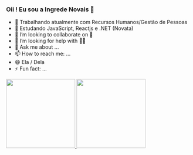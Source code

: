 ### Oii ! Eu sou a Ingrede Novais 👋

- 🔭 Trabalhando atualmente com Recursos Humanos/Gestão de Pessoas
- 🌱 Estudando JavaScript, Reactjs e .NET (Novata)
- 👯 I’m looking to collaborate on 💭
- 🤔 I’m looking for help with 👩‍💻
- 💬 Ask me about ...
- 📫 How to reach me: ...
- 😄 Ela / Dela
- ⚡ Fun fact: ...

<div>
  <a href="https://github.com/Ingrede">
  <img height="188em" src="https://github.com/anuraghazra/github-readme-stats.vercel.app/api?username=ingrede&show_icons-true&theme=dracula&include_all_commits-true&count_private-true"/>
  <img height="188em" src="https://github.com/anuraghazra/github-readme-stats.vercel.app/api/top.langs/?username=ingrede&l6&theme-dracula"/>
